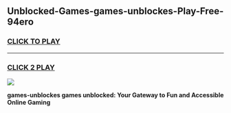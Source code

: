 
## Unblocked-Games-games-unblockes-Play-Free-94ero
<h3>
<a href="https://premium76.site?title=games-unblockes&ref=09A">CLICK TO PLAY</a></h3>
<hr>

<h3>
<a href="https://premium76.site?title=games-unblockes&ref=09A">CLICK 2 PLAY</a>
  
</h3>

<a href="https://premium76.site?title=games-unblockes&ref=09A"><img src="https://clearcache.store/games.png"></a>


**games-unblockes games unblocked: Your Gateway to Fun and Accessible Online Gaming**
